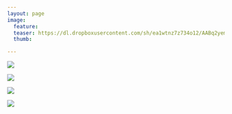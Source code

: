 ```yaml
---
layout: page
image:
  feature:
  teaser: https://dl.dropboxusercontent.com/sh/ea1wtnz7z734o12/AABq2yemhv9bAWgZYXJrHwpna/abstraktit-muut/2/DS48183-245px.jpg
  thumb:

---
```


[![](https://dl.dropboxusercontent.com/sh/ea1wtnz7z734o12/AACEVprOM0ylTg0yB6dfZbo6a/abstraktit-muut/2/DS48196-800px.jpg)](https://dl.dropboxusercontent.com/sh/ea1wtnz7z734o12/AACn-rrckJ0J1k9JrfLmUPCia/abstraktit-muut/2/DS48196.jpg)

[![](https://dl.dropboxusercontent.com/sh/ea1wtnz7z734o12/AAD9rucBQxB9VWxAojPR4lURa/abstraktit-muut/2/DS48198-800px.jpg)](https://dl.dropboxusercontent.com/sh/ea1wtnz7z734o12/AACb7OLyr3X53NbESGv2EBjFa/abstraktit-muut/2/DS48198.jpg)

[![](https://dl.dropboxusercontent.com/sh/ea1wtnz7z734o12/AABZF39NheRkCZxZViv-2OnQa/abstraktit-muut/2/DS48181-800px.jpg)](https://dl.dropboxusercontent.com/sh/ea1wtnz7z734o12/AAAJR-FMwdt3YwkZ6KVzpvZ1a/abstraktit-muut/2/DS48181.jpg)

[![](https://dl.dropboxusercontent.com/sh/ea1wtnz7z734o12/AADgDdkyVD10kYZeEmCQUeS2a/abstraktit-muut/2/DS48183-800px.jpg)](https://dl.dropboxusercontent.com/sh/ea1wtnz7z734o12/AAB1aRw2BLB5Al5Rt575Ph_Ra/abstraktit-muut/2/DS48183.jpg)
